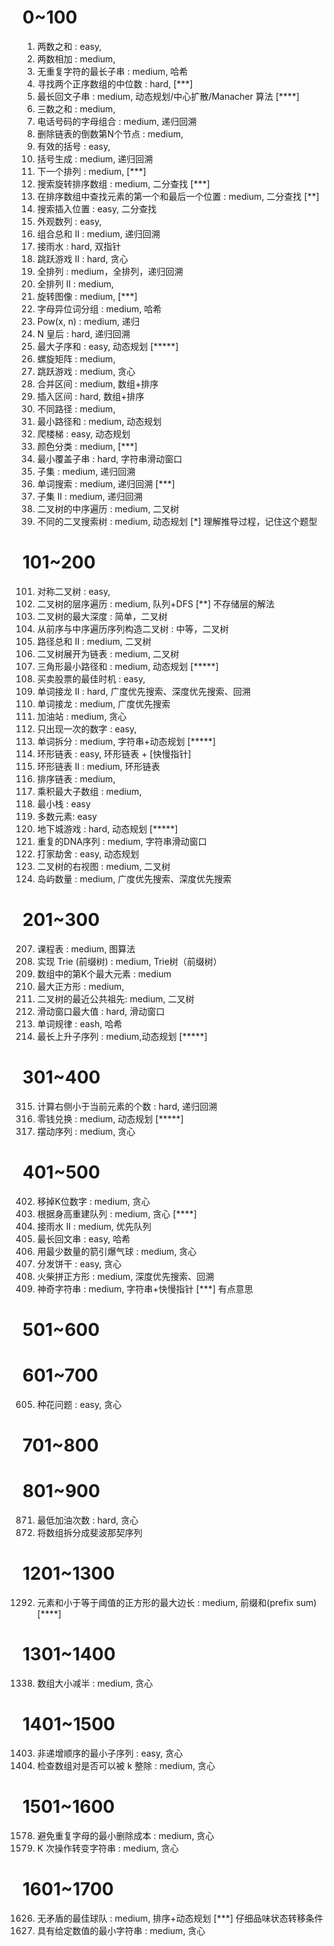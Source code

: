 # 0~100
1. 两数之和 : easy,
2. 两数相加 : medium,
3. 无重复字符的最长子串 : medium, 哈希
4. 寻找两个正序数组的中位数 : hard, [***]
5. 最长回文子串 : medium, 动态规划/中心扩散/Manacher 算法 [****]
15. 三数之和 : medium, 
17. 电话号码的字母组合 : medium, 递归回溯
19. 删除链表的倒数第N个节点 : medium, 
20. 有效的括号 : easy,
22. 括号生成 : medium, 递归回溯
31. 下一个排列 : medium, [***]
33. 搜索旋转排序数组 : medium, 二分查找 [***]
34. 在排序数组中查找元素的第一个和最后一个位置 : medium, 二分查找 [**]
35. 搜索插入位置 : easy, 二分查找
38. 外观数列 : easy, 
40. 组合总和 II : medium, 递归回溯
42. 接雨水 : hard, 双指针
45. 跳跃游戏 II : hard, 贪心
46. 全排列 : medium，全排列，递归回溯
47. 全排列 II : medium, 
48. 旋转图像 : medium, [***]
49. 字母异位词分组 : medium, 哈希
50. Pow(x, n) : medium, 递归
51. N 皇后 : hard, 递归回溯
53. 最大子序和 : easy, 动态规划 [*****]
54. 螺旋矩阵 : medium, 
55. 跳跃游戏 : medium, 贪心
56. 合并区间 : medium, 数组+排序
57. 插入区间 : hard, 数组+排序
62. 不同路径 : medium,
64. 最小路径和 : medium, 动态规划
70. 爬楼梯 : easy, 动态规划
75. 颜色分类 : medium, [***]
76. 最小覆盖子串 : hard, 字符串滑动窗口
78. 子集 : medium, 递归回溯
79. 单词搜索 : medium, 递归回溯 [***]
90. 子集 II : medium, 递归回溯
94. 二叉树的中序遍历 : medium, 二叉树
96. 不同的二叉搜索树 : medium, 动态规划 [*] 理解推导过程，记住这个题型

# 101~200
101. 对称二叉树 : easy,
102. 二叉树的层序遍历 : medium, 队列+DFS [**] 不存储层的解法
104. 二叉树的最大深度 : 简单，二叉树
105. 从前序与中序遍历序列构造二叉树 : 中等，二叉树
113. 路径总和 II : medium, 二叉树
114. 二叉树展开为链表 : medium, 二叉树
120. 三角形最小路径和 : medium, 动态规划 [*****]
121. 买卖股票的最佳时机 : easy,
126. 单词接龙 II : hard, 广度优先搜索、深度优先搜索、回溯
127. 单词接龙 : medium, 广度优先搜索
134. 加油站 : medium, 贪心
136. 只出现一次的数字 : easy,
139. 单词拆分 : medium, 字符串+动态规划 [*****]
142. 环形链表 : easy, 环形链表 + [快慢指针]
142. 环形链表 II : medium, 环形链表
148. 排序链表 : medium,
152. 乘积最大子数组 : medium,
155. 最小栈 : easy
169. 多数元素: easy
174. 地下城游戏 : hard, 动态规划 [*****]
187. 重复的DNA序列 : medium, 字符串滑动窗口
198. 打家劫舍 : easy, 动态规划
199. 二叉树的右视图 : medium, 二叉树
200. 岛屿数量 : medium, 广度优先搜索、深度优先搜索

# 201~300
207. 课程表 : medium, 图算法
208. 实现 Trie (前缀树) : medium, Trie树（前缀树）
215. 数组中的第K个最大元素 : medium
221. 最大正方形 : medium,
236. 二叉树的最近公共祖先: medium, 二叉树
239. 滑动窗口最大值 : hard, 滑动窗口
290. 单词规律 : eash, 哈希
300. 最长上升子序列 : medium,动态规划 [*****]

# 301~400
315. 计算右侧小于当前元素的个数 : hard, 递归回溯
322. 零钱兑换 : medium, 动态规划 [*****]
376. 摆动序列 : medium, 贪心

# 401~500
402. 移掉K位数字 : medium, 贪心
406. 根据身高重建队列 : medium, 贪心 [****]
407. 接雨水 II : medium, 优先队列
409. 最长回文串 : easy, 哈希
452. 用最少数量的箭引爆气球 : medium, 贪心
455. 分发饼干 : easy, 贪心
473. 火柴拼正方形 : medium, 深度优先搜索、回溯
481. 神奇字符串 : medium, 字符串+快慢指针 [***] 有点意思

# 501~600

# 601~700
605. 种花问题 : easy, 贪心

# 701~800

# 801~900
871. 最低加油次数 : hard, 贪心
842. 将数组拆分成斐波那契序列

# 1201~1300
1292. 元素和小于等于阈值的正方形的最大边长 : medium, 前缀和(prefix sum) [****]


# 1301~1400
1338. 数组大小减半 : medium, 贪心


# 1401~1500
1403. 非递增顺序的最小子序列 : easy, 贪心
1497. 检查数组对是否可以被 k 整除 : medium, 贪心


# 1501~1600
1578. 避免重复字母的最小删除成本 : medium, 贪心
1540. K 次操作转变字符串 : medium, 贪心

# 1601~1700
1626. 无矛盾的最佳球队 : medium, 排序+动态规划 [***] 仔细品味状态转移条件
1663. 具有给定数值的最小字符串 : medium, 贪心